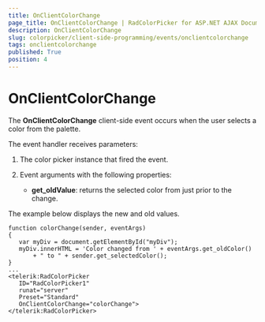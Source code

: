 ```yaml
---
title: OnClientColorChange
page_title: OnClientColorChange | RadColorPicker for ASP.NET AJAX Documentation
description: OnClientColorChange
slug: colorpicker/client-side-programming/events/onclientcolorchange
tags: onclientcolorchange
published: True
position: 4
---
```


# OnClientColorChange





The **OnClientColorChange** client-side event occurs when the user selects a color from the palette.

The event handler receives parameters:

1. The color picker instance that fired the event.

1. Event arguments with the following properties:

	* **get_oldValue**: returns the selected color from just prior to the change.

The example below displays the new and old values.

````ASP.NET
function colorChange(sender, eventArgs)
{
   var myDiv = document.getElementById("myDiv");
   myDiv.innerHTML = 'Color changed from ' + eventArgs.get_oldColor()
       + " to " + sender.get_selectedColor();
}
...
<telerik:RadColorPicker
   ID="RadColorPicker1"
   runat="server"
   Preset="Standard"
   OnClientColorChange="colorChange">
</telerik:RadColorPicker>
````





